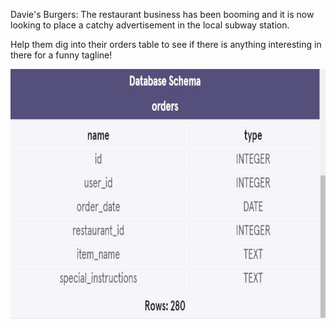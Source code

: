 Davie's Burgers: The restaurant business has been booming and it is now looking to place a catchy advertisement in the local subway station.

Help them dig into their orders table to see if there is anything interesting in there for a funny tagline!

<img src="DatabaseSchemaDaviesBurgers.JPG" alt="Davies Burgers Schema Database" style="width:600px;height:400px;">
